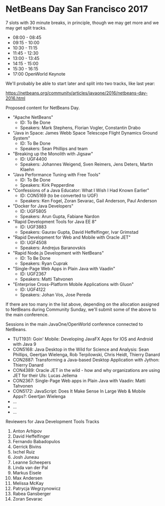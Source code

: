 # NetBeans Day San Francisco 2017

7 slots with 30 minute breaks, in principle, though we may get more and we may get split tracks.

   * 08:00 - 08:45
   * 09:15 - 10:00
   * 10:30 - 11:15
   * 11:45 - 12:30
   * 13:00 - 13:45
   * 14:15 - 15:00
   * 15:30 - 16:15
   * 17:00 OpenWorld Keynote
   
We'll probably be able to start later and split into two tracks, like last year:

https://netbeans.org/community/articles/javaone/2016/netbeans-day-2016.html
   
Proposed content for NetBeans Day.   

   * "Apache NetBeans"
      - ID: To Be Done
      - Speakers: Mark Stephens, Florian Vogler, Constantin Drabo
   * "Java in Space: James Webb Space Telescope Flight Dynamics Ground System"
      - ID: To Be Done
      - Speakers: Sean Phillips and team
   * "Breaking up the Monolith with Jigsaw" 
      - ID: UGF4400
      - Speakers: Johannes Weigend, Sven Reimers, Jens Deters, Martin Klaehn
   * "Java Performance Tuning with Free Tools"
      - ID: To Be Done
      - Speakers: Kirk Pepperdine
   * "Confessions of a Java Educator: What I Wish I Had Known Earlier"
      - ID: CON5169 (to be converted to UGF)
      - Speakers: Ken Fogel, Zoran Sevarac, Gail Anderson, Paul Anderson
   * "Docker for Java Developers"
      - ID: UGF5805
      - Speakers: Arun Gupta, Fabiane Nardon
   * "Rapid Development Tools for Java EE 8"
      - ID: UGF3883
      - Speakers: Gaurav Gupta, David Heffelfinger, Ivar Grimstad
   * "Rapid Development for Web and Mobile with Oracle JET"
      - ID: UGF4508
      - Speakers: Andrejus Baranovskis
   * "Rapid Node.js Development with NetBeans"
      - ID: To Be Done
      - Speakers: Ryan Cuprak
   * "Single-Page Web Apps in Plain Java with Vaadin"
      - ID: UGF2367
      - Speakers: Matti Tahvonen
   * "Enterprise Cross-Platform Mobile Applications with Gluon"
      - ID: UGF4122
      - Speakers: Johan Vos, Jose Pereda
      
If there are too many in the list above, depending on the allocation assigned to NetBeans during Community Sunday, we'll submit some of the above to the main conference.      

Sessions in the main JavaOne/OpenWorld conference connected to NetBeans.

   * TUT1931: Goin' Mobile: Developing JavaFX Apps for IOS and Android with Java 9
   * CON5168: Java Desktop in the Wild for Science and Analysis: Sean Phillips, Geertjan Wielenga, Rob Terpilowski, Chris Heidt, Thierry Danard
   * CON2887: Transforming a Java-based Desktop Application with Jython: Thierry Danard
   * CON4389: Oracle JET in the wild - how and why organizations are using JET for their UIs: Lucas Jellema
   * CON2367: Single-Page Web apps in Plain Java with Vaadin: Matti Tahvonen
   * CON5172: JavaScript: Does It Make Sense In Large Web & Mobile Apps?: Geertjan Wielenga
   * ...
   * ...
   * ...
   
Reviewers for Java Development Tools Tracks

   1. Anton Arhipov
   1. David Heffelfinger
   1. Fernando Babadopulos
   1. Gerrick Bivins
   1. Ixchel Ruiz
   1. Josh Juneau
   1. Leanne Scheepers
   1. Linda van der Pal
   1. Markus Eisele
   1. Max Andersen
   1. Melissa McKay
   1. Patrycja Wegrzynowicz
   1. Rabea Gansberger
   1. Zoran Sevarac

